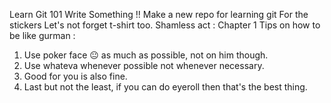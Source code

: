 Learn Git 101
Write Something !!
Make a new repo for learning git
For the stickers
Let's not forget t-shirt too.
Shamless act : 
Chapter 1
Tips on how to be like gurman :
1. Use poker face 😐 as much as possible, not on him though.
2. Use whateva whenever possible not whenever necessary.
3. Good for you is also fine.
4. Last but not the least,
 if you can do eyeroll then that's the best thing.
